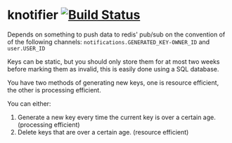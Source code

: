 # knotifier [![Build Status](https://travis-ci.org/Retrospring/knotifier.svg)](https://travis-ci.org/Retrospring/knotifier)

Depends on something to push data to redis' pub/sub on the convention of of the following channels: ``notifications.GENERATED_KEY-OWNER_ID`` and ``user.USER_ID``

Keys can be static, but you should only store them for at most two weeks before marking them as invalid, this is easily done using a SQL database.

You have two methods of generating new keys, one is resource efficient, the other is processing efficient.

You can either:

1. Generate a new key every time the current key is over a certain age. (processing efficient)
2. Delete keys that are over a certain age. (resource efficient)
